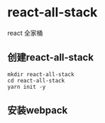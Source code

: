 # react-all-stack
react 全家桶

## 创建react-all-stack

```
mkdir react-all-stack
cd react-all-stack
yarn init -y
```


## 安装webpack
